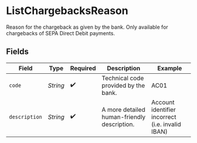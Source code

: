 # ListChargebacksReason

Reason for the chargeback as given by the bank. Only available for chargebacks of SEPA Direct Debit payments.


## Fields

| Field                                            | Type                                             | Required                                         | Description                                      | Example                                          |
| ------------------------------------------------ | ------------------------------------------------ | ------------------------------------------------ | ------------------------------------------------ | ------------------------------------------------ |
| `code`                                           | *String*                                         | :heavy_check_mark:                               | Technical code provided by the bank.             | AC01                                             |
| `description`                                    | *String*                                         | :heavy_check_mark:                               | A more detailed human-friendly description.      | Account identifier incorrect (i.e. invalid IBAN) |